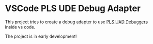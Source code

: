 # VSCode PLS UDE Debug Adapter

This project tries to create a debug adapter to use [PLS UAD Debuggers](https://www.pls-mc.com/products/universal-access-devices-uad/) inside vs code.

The project is in early development!